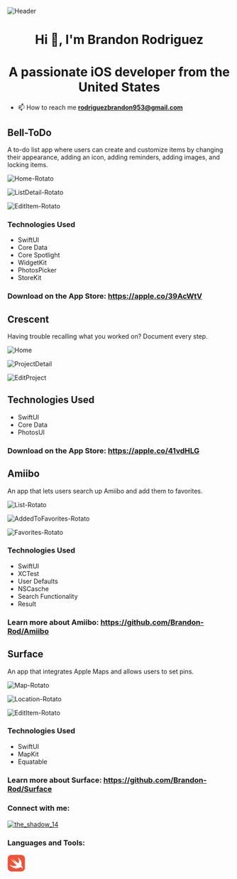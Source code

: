 ![Header](https://user-images.githubusercontent.com/61842505/209724472-20d3416a-f28b-4240-aa37-de736f0e3cf9.png)

<h1 align="center">Hi 👋, I'm Brandon Rodriguez</h1>

<h1 align="center">A passionate iOS developer from the United States</h1>

- 📫 How to reach me **rodriguezbrandon953@gmail.com**

## Bell-ToDo
A to-do list app where users can create and customize items by changing their appearance, adding an icon, adding reminders, adding images, and locking items.

![Home-Rotato](https://github.com/Brandon-Rod/Brandon-Rod/assets/61842505/a121b351-bb0f-4df2-a7d9-a3b8b35ff0d9)

![ListDetail-Rotato](https://github.com/Brandon-Rod/Brandon-Rod/assets/61842505/88d71a48-0417-411e-bec5-0b1a808a7927)

![EditItem-Rotato](https://github.com/Brandon-Rod/Brandon-Rod/assets/61842505/fa96e004-1989-4695-955d-260f927bdd6b)

### Technologies Used
- SwiftUI
- Core Data
- Core Spotlight 
- WidgetKit
- PhotosPicker
- StoreKit

### Download on the App Store: https://apple.co/39AcWtV

## Crescent
Having trouble recalling what you worked on? Document every step.

![Home](https://github.com/Brandon-Rod/Brandon-Rod/assets/61842505/7b917589-70b0-4eea-a1ee-9b99cb5637cd)

![ProjectDetail](https://github.com/Brandon-Rod/Brandon-Rod/assets/61842505/586539e5-dd41-47fe-81cb-1245fcddec19)

![EditProject](https://github.com/Brandon-Rod/Brandon-Rod/assets/61842505/a89fbce9-b440-46ce-a878-511d709f6223)

## Technologies Used
- SwiftUI
- Core Data
- PhotosUI

### Download on the App Store: https://apple.co/41vdHLG

## Amiibo
An app that lets users search up Amiibo and add them to favorites.   

![List-Rotato](https://user-images.githubusercontent.com/61842505/210621848-91c92ba4-60df-4bcc-8ac3-0c26bcf368d5.png)

![AddedToFavorites-Rotato](https://user-images.githubusercontent.com/61842505/210621868-fe809fe0-a842-4b7f-8a10-a7310c09b764.png)

![Favorites-Rotato](https://user-images.githubusercontent.com/61842505/210621878-0beee2f4-8fa0-44b1-a46a-4001ed03d220.png)

### Technologies Used
- SwiftUI
- XCTest
- User Defaults
- NSCasche
- Search Functionality 
- Result

### Learn more about Amiibo: https://github.com/Brandon-Rod/Amiibo

## Surface
An app that integrates Apple Maps and allows users to set pins.

![Map-Rotato](https://user-images.githubusercontent.com/61842505/210627482-bd8d321b-1cdf-4a34-b88c-be855d7a9c4d.png)

![Location-Rotato](https://user-images.githubusercontent.com/61842505/210627506-541e9249-e29b-40ef-a6c2-7930a031ff06.png)

![EditItem-Rotato](https://user-images.githubusercontent.com/61842505/210627591-21d3a8ff-478e-4115-b5ba-007838ed8341.png)

### Technologies Used
- SwiftUI
- MapKit
- Equatable

### Learn more about Surface: https://github.com/Brandon-Rod/Surface

<h3 align="left">Connect with me:</h3>
<p align="left">
<a href="https://twitter.com/B_Rod_Dev" target="blank"><img align="center" src="https://raw.githubusercontent.com/rahuldkjain/github-profile-readme-generator/master/src/images/icons/Social/twitter.svg" alt="the_shadow_14" height="30" width="40" /></a>
</p>

<h3 align="left">Languages and Tools:</h3>
<p align="left"> <a href="https://developer.apple.com/swift/" target="_blank" rel="noreferrer"> <img src="https://raw.githubusercontent.com/devicons/devicon/master/icons/swift/swift-original.svg" alt="swift" width="40" height="40"/> </a> </p>

